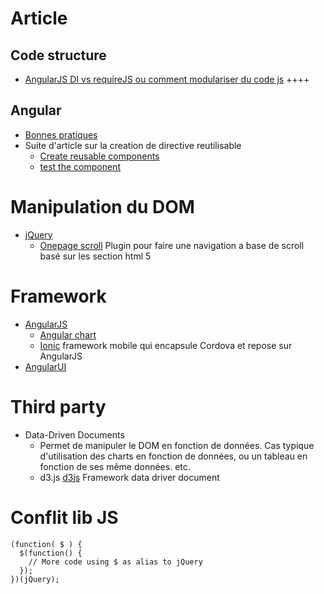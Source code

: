 Article
=======
Code structure
--------------
* [AngularJS DI vs requireJS ou comment modulariser du code js](http://solutionoptimist.com/2013/09/30/requirejs-angularjs-dependency-injection/) ++++ 

Angular
-------
* [Bonnes pratiques](https://github.com/mgechev/angularjs-style-guide)
* Suite d'article sur la creation de directive reutilisable
  * [Create reusable components](http://blog.revolunet.com/blog/2013/11/28/create-resusable-angularjs-input-component/)
  * [test the component](http://blog.revolunet.com/blog/2013/12/05/unit-testing-angularjs-directive/)

Manipulation du DOM
===================
* [jQuery](https://jquery.org/)
   * [Onepage scroll](http://www.thepetedesign.com/demos/onepage_scroll_demo.html) Plugin pour faire une navigation a base de scroll basé sur les section html 5

Framework
=========
* [AngularJS](http://angularjs.org/)
   * [Angular chart](http://chinmaymk.github.io/angular-charts/)
   * [Ionic](http://ionicframework.com/) framework mobile qui encapsule Cordova et repose sur AngularJS
* [AngularUI](http://angular-ui.github.io/)

Third party
===========
* Data-Driven Documents
    * Permet de manipuler le DOM en fonction de données. Cas typique d'utilisation des charts en fonction de données, ou un tableau en fonction de ses même données. etc.
    * d3.js [d3js](http://d3js.org/) Framework data driver document

Conflit lib JS
==============

    (function( $ ) {
      $(function() {
        // More code using $ as alias to jQuery
      });
    })(jQuery);
